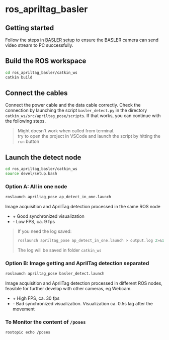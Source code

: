 # ros_apriltag_basler

## Getting started
Follow the steps in [BASLER setup](basler_setup.md) to ensure the BASLER camera can send video stream to PC successfully.

## Build the ROS workspace
```bash
cd ros_apriltag_basler/catkin_ws
catkin build
```
## Connect the cables
Connect the power cable and the data cable correctly. Check the connection by launching the script `basler_detect.py` in the directory `catkin_ws/src/apriltag_pose/scripts`. If that works, you can continue with the following steps.
> Might doesn't work when called from terminal.  
> try to open the project in VSCode and launch the script by hitting the `run` button

## Launch the detect node 
```bash
cd ros_apriltag_basler/catkin_ws
source devel/setup.bash
```
### Option A: All in one node
```bash
roslaunch apriltag_pose ap_detect_in_one.launch
```
Image acquisition and AprilTag detection processed in the same ROS node  
- \+ Good synchronized visualization
- \- Low FPS, ca. 9 fps

> If you need the log saved:
> ```bash
> roslaunch apriltag_pose ap_detect_in_one.launch > output.log 2>&1
> ```
> The log will be saved in folder `catkin_ws`

### Option B: Image getting and AprilTag detection separated
```bash
roslaunch apriltag_pose basler_detect.launch
```
Image acquisition and AprilTag detection processed in different ROS nodes, feasible for further develop with other cameras, eg Webcam.  
- \+ High FPS, ca. 30 fps
- \- Bad synchronized visualization. Visualization ca. 0.5s lag after the movement
### To Monitor the content of `/poses`
```bash
rostopic echo /poses
```
